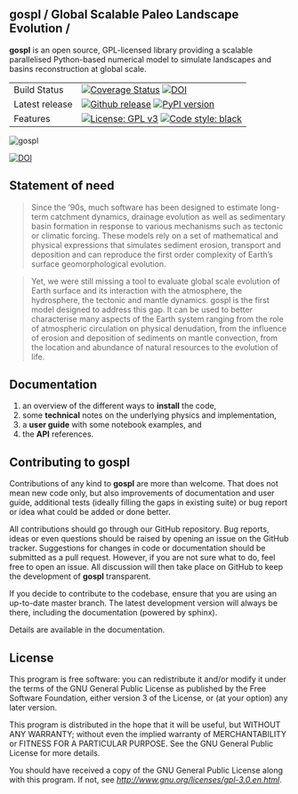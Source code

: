 ## gospl / Global Scalable Paleo Landscape Evolution  /

**gospl** is an open source, GPL-licensed library providing a scalable parallelised Python-based numerical model to simulate landscapes and basins reconstruction at global scale.

|    |    |
| --- | --- |
| Build Status | [![Coverage Status](https://coveralls.io/repos/github/Geodels/gospl/badge.svg?branch=master)](https://coveralls.io/github/Geodels/gospl?branch=master)  [![DOI](https://zenodo.org/badge/206898115.svg)](https://zenodo.org/badge/latestdoi/206898115) |
| Latest release | [![Github release](https://img.shields.io/github/release/Geodels/gospl.svg?label=tag&colorB=11ccbb)](https://github.com/Geodels/gospl/releases) [![PyPI version](https://badge.fury.io/py/gospl.svg?colorB=cc77dd)](https://pypi.org/project/gospl) |
| Features | [![License: GPL v3](https://img.shields.io/badge/License-GPLv3-blue.svg)](https://www.gnu.org/licenses/gpl-3.0)  [![Code style: black](https://img.shields.io/badge/code%20style-black-000000.svg)](https://github.com/psf/black)|


![gospl](https://github.com/Geodels/gospl/blob/master/docs/images/earth.png?raw=true)


[![DOI](https://joss.theoj.org/papers/10.21105/joss.02804/status.svg)](https://doi.org/10.21105/joss.02804)

## Statement of need

> Since the ’90s, much software has been designed to estimate long-term catchment dynamics, drainage evolution as well as sedimentary basin formation in response to various mechanisms such as tectonic or climatic forcing. These models rely on a set of mathematical and physical expressions that simulates sediment erosion, transport and deposition and can reproduce the first order complexity of Earth’s surface geomorphological evolution.

> Yet, we were still missing a tool to evaluate global scale evolution of Earth surface and its interaction with the atmosphere, the hydrosphere, the tectonic and mantle dynamics. gospl is the first model designed to address this gap. It can be used to better characterise many aspects of the Earth system ranging from the role of atmospheric circulation on physical denudation, from the influence of erosion and deposition of sediments on mantle convection, from the location and abundance of natural resources to the evolution of life.

## Documentation

1. an overview of the different ways to **install** the code,
2. some **technical** notes on the underlying physics and implementation,
3. a **user guide** with some notebook examples, and
4. the **API** references.

## Contributing to gospl

Contributions of any kind to **gospl** are more than welcome. That does not mean new code only, but also improvements of documentation and user guide, additional tests (ideally filling the gaps in existing suite) or bug report or idea what could be added or done better.

All contributions should go through our GitHub repository. Bug reports, ideas or even questions should be raised by opening an issue on the GitHub tracker. Suggestions for changes in code or documentation should be submitted as a pull request. However, if you are not sure what to do, feel free to open an issue. All discussion will then take place on GitHub to keep the development of **gospl** transparent.

If you decide to contribute to the codebase, ensure that you are using an up-to-date master branch. The latest development version will always be there, including the documentation (powered by sphinx).

Details are available in the documentation.

## License

This program is free software: you can redistribute it and/or modify it under the terms of the GNU  General Public License as published by the Free Software Foundation, either version 3 of the License, or (at your option) any later version.

This program is distributed in the hope that it will be useful, but WITHOUT ANY WARRANTY; without even the implied warranty of MERCHANTABILITY or FITNESS FOR A PARTICULAR PURPOSE. See the GNU General Public License for more details.

You should have received a copy of the GNU General Public License along with this program. If not, see _http://www.gnu.org/licenses/gpl-3.0.en.html_.

